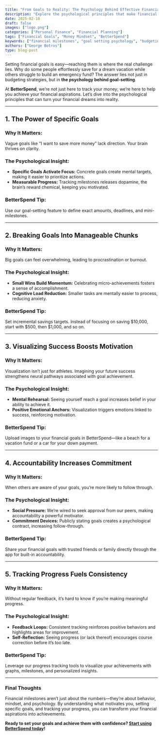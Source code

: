 ```yaml
---
title: "From Goals to Reality: The Psychology Behind Effective Financial Milestones"
description: "Explore the psychological principles that make financial goal-setting more effective and how BetterSpend helps turn aspirations into achievements."
date: 2025-02-10
draft: false
images: ["logo.png"]
categories: ["Personal Finance", "Financial Planning"]
tags: ["Financial Goals", "Money Mindset", "BetterSpend"]
keywords: ["financial milestones", "goal setting psychology", "budgeting motivation"]
authors: ["George Botros"]
type: blog-post
---
```


Setting financial goals is easy—reaching them is where the real challenge lies. Why do some people effortlessly save for a dream vacation while others struggle to build an emergency fund? The answer lies not just in budgeting strategies, but in **the psychology behind goal-setting**.

At **BetterSpend**, we’re not just here to track your money; we’re here to help you achieve your financial aspirations. Let’s dive into the psychological principles that can turn your financial dreams into reality.

---

## 1. **The Power of Specific Goals**

### Why It Matters:
Vague goals like “I want to save more money” lack direction. Your brain thrives on clarity.

### The Psychological Insight:
- **Specific Goals Activate Focus:** Concrete goals create mental targets, making it easier to prioritize actions.
- **Measurable Progress:** Tracking milestones releases dopamine, the brain’s reward chemical, keeping you motivated.

### BetterSpend Tip:
Use our goal-setting feature to define exact amounts, deadlines, and mini-milestones.

---

## 2. **Breaking Goals Into Manageable Chunks**

### Why It Matters:
Big goals can feel overwhelming, leading to procrastination or burnout.

### The Psychological Insight:
- **Small Wins Build Momentum:** Celebrating micro-achievements fosters a sense of accomplishment.
- **Cognitive Load Reduction:** Smaller tasks are mentally easier to process, reducing anxiety.

### BetterSpend Tip:
Set incremental savings targets. Instead of focusing on saving $10,000, start with $500, then $1,000, and so on.

---

## 3. **Visualizing Success Boosts Motivation**

### Why It Matters:
Visualization isn’t just for athletes. Imagining your future success strengthens neural pathways associated with goal achievement.

### The Psychological Insight:
- **Mental Rehearsal:** Seeing yourself reach a goal increases belief in your ability to achieve it.
- **Positive Emotional Anchors:** Visualization triggers emotions linked to success, reinforcing motivation.

### BetterSpend Tip:
Upload images to your financial goals in BetterSpend—like a beach for a vacation fund or a car for your down payment.

---

## 4. **Accountability Increases Commitment**

### Why It Matters:
When others are aware of your goals, you’re more likely to follow through.

### The Psychological Insight:
- **Social Pressure:** We’re wired to seek approval from our peers, making accountability a powerful motivator.
- **Commitment Devices:** Publicly stating goals creates a psychological contract, increasing follow-through.

### BetterSpend Tip:
Share your financial goals with trusted friends or family directly through the app for built-in accountability.

---

## 5. **Tracking Progress Fuels Consistency**

### Why It Matters:
Without regular feedback, it’s hard to know if you’re making meaningful progress.

### The Psychological Insight:
- **Feedback Loops:** Consistent tracking reinforces positive behaviors and highlights areas for improvement.
- **Self-Reflection:** Seeing progress (or lack thereof) encourages course correction before it’s too late.

### BetterSpend Tip:
Leverage our progress tracking tools to visualize your achievements with graphs, milestones, and personalized insights.

---

### **Final Thoughts**

Financial milestones aren’t just about the numbers—they’re about behavior, mindset, and psychology. By understanding what motivates you, setting specific goals, and tracking your progress, you can transform your financial aspirations into achievements.

**Ready to set your goals and achieve them with confidence? [Start using BetterSpend today](#)!**

